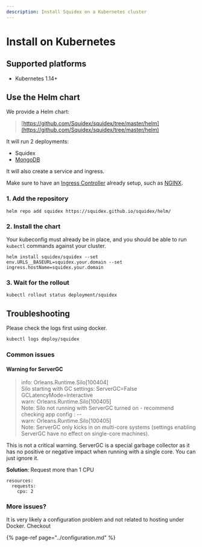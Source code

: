 ```yaml
---
description: Install Squidex on a Kubernetes cluster
---
```


# Install on Kubernetes

## Supported platforms

* Kubernetes 1.14+

## Use the Helm chart

We provide a Helm chart:

> [https://github.com/Squidex/squidex/tree/master/helm](https://github.com/Squidex/squidex/tree/master/helm)

It will run 2 deployments:

* Squidex
* [MongoDB](https://www.mongodb.com/de)

It will also create a service and ingress.

Make sure to have an [Ingress Controller](https://kubernetes.io/docs/concepts/services-networking/ingress-controllers/) already setup, such as [NGINX](https://www.nginx.com/products/nginx-ingress-controller/).

### 1. Add the repository

```text
helm repo add squidex https://squidex.github.io/squidex/helm/
```

### 2. Install the chart

Your kubeconfig must already be in place, and you should be able to run `kubectl` commands against your cluster.

```text
helm install squidex/squidex --set env.URLS__BASEURL=squidex.your.domain --set ingress.hostName=squidex.your.domain
```

### 3. Wait for the rollout

```text
kubectl rollout status deployment/squidex
```

## Troubleshooting

Please check the logs first using docker.

```bash
kubectl logs deploy/squidex
```

### Common issues

#### Warning for ServerGC

> info: Orleans.Runtime.Silo\[100404\]  
> Silo starting with GC settings: ServerGC=False GCLatencyMode=Interactive  
> warn: Orleans.Runtime.Silo\[100405\]  
> Note: Silo not running with ServerGC turned on - recommend checking app config : --  
> warn: Orleans.Runtime.Silo\[100405\]  
> Note: ServerGC only kicks in on multi-core systems \(settings enabling ServerGC have no effect on single-core machines\).

This is not a critical warning. ServerGC is a special garbage collector as it has no positive or negative impact when running with a single core. You can just ignore it.

**Solution**: Request more than 1 CPU

```text
resources:
  requests:
    cpu: 2
```

### More issues?

It is very likely a configuration problem and not related to hosting under Docker. Checkout

{% page-ref page="../configuration.md" %}

